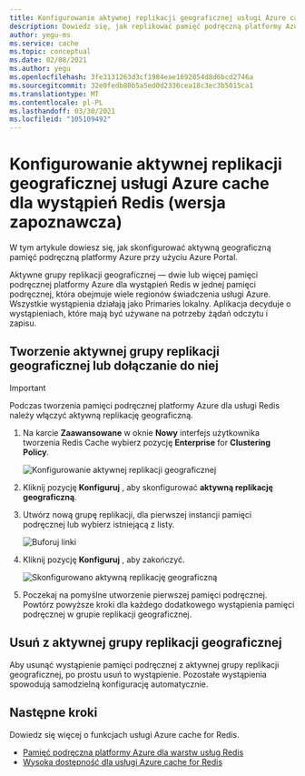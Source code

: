 ```yaml
---
title: Konfigurowanie aktywnej replikacji geograficznej usługi Azure cache dla wystąpień Redis
description: Dowiedz się, jak replikować pamięć podręczną platformy Azure dla wystąpień Redis przedsiębiorstwa w regionach platformy Azure
author: yegu-ms
ms.service: cache
ms.topic: conceptual
ms.date: 02/08/2021
ms.author: yegu
ms.openlocfilehash: 3fe3131263d3cf1984eae1692854d8d6bcd2746a
ms.sourcegitcommit: 32e0fedb80b5a5ed0d2336cea18c3ec3b5015ca1
ms.translationtype: MT
ms.contentlocale: pl-PL
ms.lasthandoff: 03/30/2021
ms.locfileid: "105109492"
---
```

# <a name="configure-active-geo-replication-for-enterprise-azure-cache-for-redis-instances-preview"></a>Konfigurowanie aktywnej replikacji geograficznej usługi Azure cache dla wystąpień Redis (wersja zapoznawcza)

W tym artykule dowiesz się, jak skonfigurować aktywną geograficzną pamięć podręczną platformy Azure przy użyciu Azure Portal.

Aktywne grupy replikacji geograficznej — dwie lub więcej pamięci podręcznej platformy Azure dla wystąpień Redis w jednej pamięci podręcznej, która obejmuje wiele regionów świadczenia usługi Azure. Wszystkie wystąpienia działają jako Primaries lokalny. Aplikacja decyduje o wystąpieniach, które mają być używane na potrzeby żądań odczytu i zapisu.

## <a name="create-or-join-an-active-geo-replication-group"></a>Tworzenie aktywnej grupy replikacji geograficznej lub dołączanie do niej

> [!IMPORTANT]
> Podczas tworzenia pamięci podręcznej platformy Azure dla usługi Redis należy włączyć aktywną replikację geograficzną.
>
>

1. Na karcie **Zaawansowane** w oknie **Nowy** interfejs użytkownika tworzenia Redis Cache wybierz pozycję **Enterprise** for **Clustering Policy**.

    ![Konfigurowanie aktywnej replikacji geograficznej](./media/cache-how-to-active-geo-replication/cache-active-geo-replication-not-configured.png)

1. Kliknij pozycję **Konfiguruj** , aby skonfigurować **aktywną replikację geograficzną**.

1. Utwórz nową grupę replikacji, dla pierwszej instancji pamięci podręcznej lub wybierz istniejącą z listy.

    ![Buforuj linki](./media/cache-how-to-active-geo-replication/cache-active-geo-replication-new-group.png)

1. Kliknij pozycję **Konfiguruj** , aby zakończyć.

    ![Skonfigurowano aktywną replikację geograficzną](./media/cache-how-to-active-geo-replication/cache-active-geo-replication-configured.png)

1. Poczekaj na pomyślne utworzenie pierwszej pamięci podręcznej. Powtórz powyższe kroki dla każdego dodatkowego wystąpienia pamięci podręcznej w grupie replikacji geograficznej.

## <a name="remove-from-an-active-geo-replication-group"></a>Usuń z aktywnej grupy replikacji geograficznej

Aby usunąć wystąpienie pamięci podręcznej z aktywnej grupy replikacji geograficznej, po prostu usuń to wystąpienie. Pozostałe wystąpienia spowodują samodzielną konfigurację automatycznie.

## <a name="next-steps"></a>Następne kroki

Dowiedz się więcej o funkcjach usługi Azure cache for Redis.

* [Pamięć podręczna platformy Azure dla warstw usług Redis](cache-overview.md#service-tiers)
* [Wysoka dostępność dla usługi Azure cache for Redis](cache-high-availability.md)
